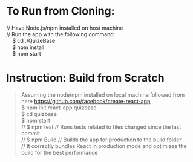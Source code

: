 # To Run from Cloning:
// Have Node.js/npm installed on host machine  
// Run the app with the following command:  
&nbsp;&nbsp;&nbsp; $ cd ./QuizeBase  
&nbsp;&nbsp;&nbsp; $ npm install  
&nbsp;&nbsp;&nbsp; $ npm start  


# Instruction: Build from Scratch  
> Assuming the node/npm installed on local machine followed from here https://github.com/facebook/create-react-app  
$ npm init react-app quizbase  
$ cd quizbase  
$ npm start  
// $ npm test	// Runs tests related to files changed since the last commit  
// $ npm Build	// Builds the app for production to the build folder  
				// It correctly bundles React in production mode and optimizes the build for the best performance
